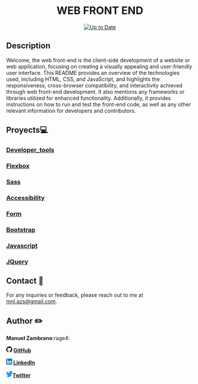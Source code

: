 <div align="center">
<br> <!-- Línea vacía --><br> <!-- Línea vacía --><br> <!-- Línea vacía --><br>

# WEB FRONT END
[![Up to Date](https://github.com/ikatyang/emoji-cheat-sheet/workflows/Up%20to%20Date/badge.svg)](https://github.com/ikatyang/emoji-cheat-sheet/actions?query=workflow%3A%22Up+to+Date%22)
  </div>
<div align="left"> 

  ## Description

 Welcome, the web front-end is the client-side development of a website or web application, focusing on creating a visually appealing and user-friendly user interface. This README provides an overview of the technologies used, including HTML, CSS, and JavaScript, and highlights the responsiveness, cross-browser compatibility, and interactivity achieved through web front-end development. It also mentions any frameworks or libraries utilized for enhanced functionality. Additionally, it provides instructions on how to run and test the front-end code, as well as any other relevant information for developers and contributors.
 </div>


## Proyects:computer:

  ### [Developer_tools](./developer_tools)
  ### [Flexbox](./flexbox)
  ### [Sass](./sass_scss)
  ### [Accessibility](./accessibility)
  ### [Form](./form)
  ### [Bootstrap](./Bootstrap)
  ### [Javascript](./Javascript_advanced)
  ### [JQuery](./JQuery_advanced)


## Contact :postbox:	
For any inquiries or feedback, please reach out to me at mnl.azs@gmail.com.

## Author :pencil2:
 **Manuel Zambrano**:rage4:

<b> <img src="images/githublogo.png" alt="GitHub" width="16" height="16"> [GitHub](https://github.com/mnlazs)</b>

<b> <img src="images/640px-LinkedIn_logo_initials.png" alt="Texto alternativo" width="16" height="16"> [LinkedIn](https://www.linkedin.com/in/manuelalejandrozambrano/)</b>

<b> <img src="images/download.png" alt="Twitter" width="17" height="17">[Twitter](https://twitter.com/mlejandroz/) </b>
 

